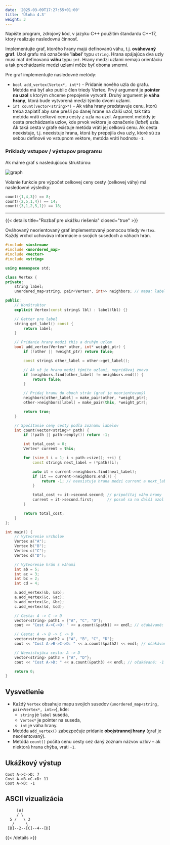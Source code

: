 ```yaml
---
date: '2025-03-09T17:27:55+01:00'
title: 'Úloha 4.3'
weight: 3
---
```


Napíšte program, zdrojový kód, v jazyku C++ použitím štandardu C++17, ktorý realizuje nasledovnú činnosť.

Implementujte graf, ktorého hrany majú definovanú váhu, t.j. **ováhovaný graf**. Uzol grafu má označenie '**label**' typu
`string`. Hrana spájajúca dva uzly musí mať definovanú **váhu** typu `int`. Hrany medzi uzlami nemajú orientáciu a tak 
prechádzanie medzi uzlami môže byť oboma smermi.

Pre graf implementujte nasledovné metódy:

- `bool add_vertex(Vertex*, int*)` - Pridanie nového uzla do grafu. Metóda má byť ako public člen triedy Vertex. Prvý
  argument je **pointer na uzol** s ktorým chceme prepojenie vytvoriť. Druhý argument je **váha hrany**, ktorá bude vytvorená
  medzi týmito dvomi uzlami.
- `int count(vector<string>*)` - Ak váha hrany predstavuje cenu, ktorú treba zaplatiť aby sme prešli po danej hrane na
  ďalší uzol, tak táto metóda vráti celkovú cenu cesty z uzla na uzol. Argument metódy je cesta prechádzania uzlov, kde
  prvok vektora je označenie (_label_) uzla. Ak taká cesta v grafe existuje metóda vráti jej celkovú cenu. Ak cesta
  neexistuje, t.j. neexistuje hrana, ktorá by prepojila dva uzly, ktoré sú za sebou definové vo vstupnom vektore, metóda
  vráti hodnotu `-1`.

### Príklady vstupov / výstupov programu

Ak máme graf s nasledujúcou štruktúrou:

![graph](/images/task43-weighted-graph.png)

Volanie funkcie pre výpočet celkovej ceny cesty (celkovej váhy) má nasledovné výsledky:

```cpp
count({1,4,3}) == 8;
count({2,5,1,4}) == 14;
count({3,1,2,5,1}) == 18;
```

---

{{< details title="Rozbaľ pre ukážku riešenia" closed="true" >}}

Ováhovaný neorientovaný graf implementovaný pomocou triedy `Vertex`. Každý vrchol uchováva informácie o svojich susedoch a váhach hrán.

```cpp
#include <iostream>
#include <unordered_map>
#include <vector>
#include <string>

using namespace std;

class Vertex {
private:
    string label;
    unordered_map<string, pair<Vertex*, int>> neighbors; // mapa: label suseda -> (pointer, váha)

public:
    // Konštruktor
    explicit Vertex(const string& lbl) : label(lbl) {}

    // Getter pre label
    string get_label() const {
        return label;
    }

    // Pridanie hrany medzi this a druhým uzlom
    bool add_vertex(Vertex* other, int* weight_ptr) {
        if (!other || !weight_ptr) return false;

        const string& other_label = other->get_label();

        // Ak už je hrana medzi týmito uzlami, nepridávaj znova
        if (neighbors.find(other_label) != neighbors.end()) {
            return false;
        }

        // Pridaj hranu do oboch strán (graf je neorientovaný)
        neighbors[other_label] = make_pair(other, *weight_ptr);
        other->neighbors[label] = make_pair(this, *weight_ptr);

        return true;
    }

    // Spočítanie ceny cesty podľa zoznamu labelov
    int count(vector<string>* path) {
        if (!path || path->empty()) return -1;

        int total_cost = 0;
        Vertex* current = this;

        for (size_t i = 1; i < path->size(); ++i) {
            const string& next_label = (*path)[i];

            auto it = current->neighbors.find(next_label);
            if (it == current->neighbors.end()) {
                return -1; // neexistuje hrana medzi current a next_label
            }

            total_cost += it->second.second; // pripočítaj váhu hrany
            current = it->second.first;      // posuň sa na ďalší uzol
        }

        return total_cost;
    }
};

int main() {
    // Vytvorenie vrcholov
    Vertex a("A");
    Vertex b("B");
    Vertex c("C");
    Vertex d("D");

    // Vytvorenie hrán s váhami
    int ab = 5;
    int ac = 3;
    int bc = 2;
    int cd = 4;

    a.add_vertex(&b, &ab);
    a.add_vertex(&c, &ac);
    b.add_vertex(&c, &bc);
    c.add_vertex(&d, &cd);

    // Cesta: A -> C -> D
    vector<string> path1 = {"A", "C", "D"};
    cout << "Cost A->C->D: " << a.count(&path1) << endl; // očakávané: 3 + 4 = 7

    // Cesta: A -> B -> C -> D
    vector<string> path2 = {"A", "B", "C", "D"};
    cout << "Cost A->B->C->D: " << a.count(&path2) << endl; // očakávané: 5 + 2 + 4 = 11

    // Neexistujúca cesta: A -> D
    vector<string> path3 = {"A", "D"};
    cout << "Cost A->D: " << a.count(&path3) << endl; // očakávané: -1

    return 0;
}
```

## Vysvetlenie
- Každý `Vertex` obsahuje mapu svojich susedov (`unordered_map<string, pair<Vertex*, int>>`), kde:
  - `string` je `label` suseda,
  - `Vertex*` je pointer na suseda,
  - `int` je váha hrany.
- Metóda `add_vertex()` zabezpečuje pridanie **obojstrannej hrany** (graf je neorientovaný).
- Metóda `count()` počíta cenu cesty cez daný zoznam názvov uzlov – ak niektorá hrana chýba, vráti `-1`.

## Ukážkový výstup

```
Cost A->C->D: 7
Cost A->B->C->D: 11
Cost A->D: -1
```

## ASCII vizualizácia

```text
     [A]
     / \
  5 /   \ 3
   /     \
 [B]--2--[C]--4--[D]
```

{{< /details >}}
